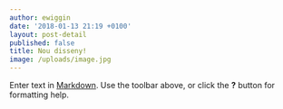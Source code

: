 ```yaml
---
author: ewiggin
date: '2018-01-13 21:19 +0100'
layout: post-detail
published: false
title: Nou disseny!
image: /uploads/image.jpg
---
```


Enter text in [Markdown](http://daringfireball.net/projects/markdown/). Use the toolbar above, or click the **?** button for formatting help.
